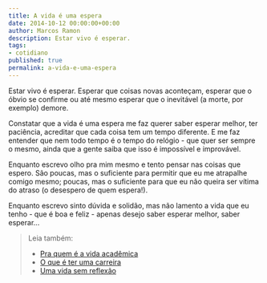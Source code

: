 ```yaml
---
title: A vida é uma espera
date: 2014-10-12 00:00:00+00:00
author: Marcos Ramon
description: Estar vivo é esperar.
tags:
- cotidiano
published: true
permalink: a-vida-e-uma-espera
---
```

Estar vivo é esperar. Esperar que coisas novas aconteçam, esperar que o óbvio se confirme ou até mesmo esperar que o inevitável (a morte, por exemplo) demore.

Constatar que a vida é uma espera me faz querer saber esperar melhor, ter paciência, acreditar que cada coisa tem um tempo diferente. E me faz entender que nem todo tempo é o tempo do relógio - que quer ser sempre o mesmo, ainda que a gente saiba que isso é impossível e improvável.

Enquanto escrevo olho pra mim mesmo e tento pensar nas coisas que espero. São poucas, mas o suficiente para permitir que eu me atrapalhe comigo mesmo; poucas, mas o suficiente para que eu não queira ser vítima do atraso (o desespero de quem espera!). 

Enquanto escrevo sinto dúvida e solidão, mas não lamento a vida que eu tenho - que é boa e feliz - apenas desejo saber esperar melhor, saber esperar...



> Leia também:
> - <a href="/pra-quem-e-a-vida-academica">Pra quem é a vida acadêmica</a>
> - <a href="/o-que-e-ter-uma-carreira">O que é ter uma carreira</a>
> - <a href="/uma-vida-sem-reflexao">Uma vida sem reflexão</a>
